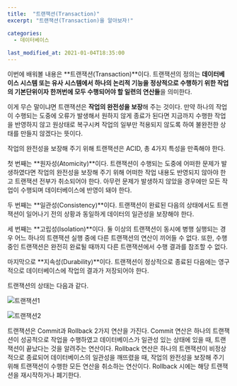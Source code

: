 ```yaml
---
title:  "트랜잭션(Transaction)"
excerpt: "트랜잭션(Transaction)을 알아보자!"

categories:
  - 데이터베이스
  
last_modified_at: 2021-01-04T18:35:00
---
```


이번에 배워볼 내용은 **트랜잭션(Transaction)**이다. 트랜잭션의 정의는 **데이터베이스 시스템 또는 유사 시스템에서 하나의 논리적 기능을 정상적으로 수행하기 위한 작업의 기본단위이자 한꺼번에 모두 수행되어야 할 일련의 연산들**을 의미한다.  

이게 무슨 말이냐면 트랜잭션은 **작업의 완전성을 보장**해 주는 것이다. 만약 하나의 작업이 수행되는 도중에 오류가 발생해서 원하지 않게 종료가 된다면 지금까지 수행한 작업을 반영하지 않고 원상태로 복구시켜 작업의 일부만 적용되지 않도록 하여 불완전한 상태를 만들지 않겠다는 뜻이다.  

작업의 완전성을 보장해 주기 위해 트랜잭션은 ACID, 총 4가지 특성을 만족해야 한다.  

첫 번째는 **원자성(Atomicity)**이다. 트랜잭션이 수행되는 도중에 어떠한 문제가 발생하였다면 작업의 완전성을 보장해 주기 위해 어떠한 작업 내용도 반영되지 않아야 한고 트랜잭션 전부가 취소되어야 한다. 아무런 문제가 발생하지 않았을 경우에만 모든 작업이 수행되며 데이터베이스에 반영이 돼야 한다.  

두 번째는 **일관성(Consistency)**이다. 트랜잭션이 완료된 다음의 상태에서도 트랜잭션이 일어나기 전의 상황과 동일하게 데이터의 일관성을 보장해야 한다.  

세 번째는 **고립성(Isolation)**이다. 둘 이상의 트랜잭션이 동시에 병행 실행되는 경우 어느 하나의 트랜잭션 실행 중에 다른 트랜잭션의 연산이 끼어들 수 없다. 또한, 수행 중인 트랜잭션은 완전히 완료될 때까지 다른 트랜잭션에서 수행 결과를 참조할 수 없다.  

마지막으로 **지속성(Durability)**이다. 트랜잭션이 정상적으로 종료된 다음에는 영구적으로 데이터베이스에 작업의 결과가 저장되어야 한다.  

트랜잭션의 상태는 다음과 같다.  

![트랜잭션1](https://user-images.githubusercontent.com/53072057/103498281-88f15180-4e87-11eb-8567-ee8a168150f0.JPG)  

![트랜잭션2](https://user-images.githubusercontent.com/53072057/103498284-8989e800-4e87-11eb-93e2-dd4b3bd7a5cf.JPG)  

트랜잭션은 Commit과 Rollback 2가지 연산을 가진다. Commit 연산은 하나의 트랜잭션이 성공적으로 작업을 수행하였고 데이터베이스가 일관성 있는 상태에 있을 때, 트랜잭션이 끝났다는 것을 알려주는 연산이다. Rollback 연산은 하나의 트랜잭션이 비정상적으로 종료되어 데이터베이스의 일관성을 깨뜨렸을 때, 작업의 완전성을 보장해 주기 위해 트랜잭션이 수행한 모든 연산을 취소하는 연산이다. Rollback 시에는 해당 트랜잭션을 재시작하거나 폐기한다.  
